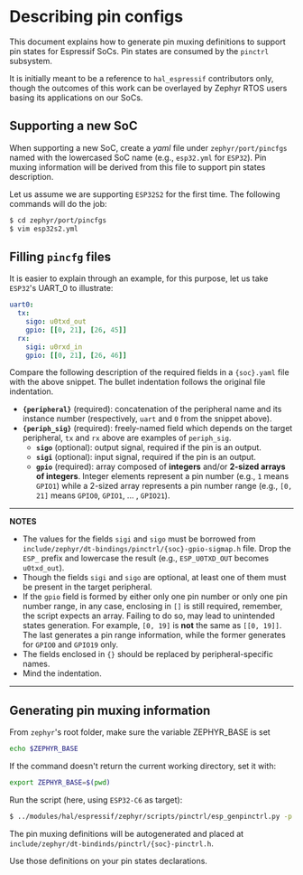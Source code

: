 # Describing pin configs #

This document explains how to generate pin muxing definitions to support pin states for Espressif SoCs. Pin states are consumed by the `pinctrl` subsystem.

It is initially meant to be a reference to `hal_espressif` contributors only, though the outcomes of this work can be overlayed by Zephyr RTOS users basing its applications on our SoCs.

## Supporting a new SoC ##

When supporting a new SoC, create a _yaml_ file under `zephyr/port/pincfgs` named with the lowercased SoC name (e.g., `esp32.yml` for `ESP32`). Pin muxing information will be derived from this file to support pin states description.

Let us assume we are supporting `ESP32S2` for the first time. The following commands will do the job:

```sh
$ cd zephyr/port/pincfgs
$ vim esp32s2.yml
```

## Filling `pincfg` files ##

It is easier to explain through an example, for this purpose, let us take `ESP32`'s UART_0 to illustrate:

```yaml
uart0:
  tx:
    sigo: u0txd_out
    gpio: [[0, 21], [26, 45]]
  rx:
    sigi: u0rxd_in
    gpio: [[0, 21], [26, 46]]
```

Compare the following description of the required fields in a `{soc}.yaml` file with the above snippet. The bullet indentation follows the original file indentation.

- **`{peripheral}`** (required): concatenation of the peripheral name and its instance number (respectively, `uart` and `0` from the snippet above).
- **`{periph_sig}`** (required): freely-named field which depends on the target peripheral, `tx` and `rx` above are examples of `periph_sig`.
    - **`sigo`** (optional): output signal, required if the pin is an output.
    - **`sigi`** (optional): input signal, required if the pin is an output.
    - **`gpio`** (required): array composed of __integers__ and/or __2-sized arrays of integers__. Integer elements represent a pin number (e.g., `1` means `GPIO1`) while a 2-sized array represents a pin number range (e.g., `[0, 21]` means `GPIO0`, `GPIO1`, ... , `GPIO21`).

---
**NOTES**

- The values for the fields `sigi` and `sigo` must be borrowed from `include/zephyr/dt-bindings/pinctrl/{soc}-gpio-sigmap.h` file. Drop the `ESP_` prefix and lowercase the result (e.g., `ESP_U0TXD_OUT` becomes `u0txd_out`).
- Though the fields `sigi` and `sigo` are optional, at least one of them must be present in the target peripheral.
- If the `gpio` field is formed by either only one pin number or only one pin number range, in any case, enclosing in `[]` is still required, remember, the script expects an array. Failing to do so, may lead to unintended states generation. For example, `[0, 19]` is **not** the same as `[[0, 19]]`. The last generates a pin range information, while the former generates for `GPIO0` and `GPIO19` only.
- The fields enclosed in `{}` should be replaced by peripheral-specific names.
- Mind the indentation.

---

## Generating pin muxing information ##

From `zephyr`'s root folder, make sure the variable ZEPHYR_BASE is set

```sh
echo $ZEPHYR_BASE
```

If the command doesn't return the current working directory, set it with:

```sh
export ZEPHYR_BASE=$(pwd)
```

Run the script (here, using `ESP32-C6` as target):

```sh
$ ../modules/hal/espressif/zephyr/scripts/pinctrl/esp_genpinctrl.py -p ../modules/hal/espressif/zephyr/port/pincfgs/esp32c6.yml
```

The pin muxing definitions will be autogenerated and placed at `include/zephyr/dt-bindinds/pinctrl/{soc}-pinctrl.h`.

Use those definitions on your pin states declarations.
